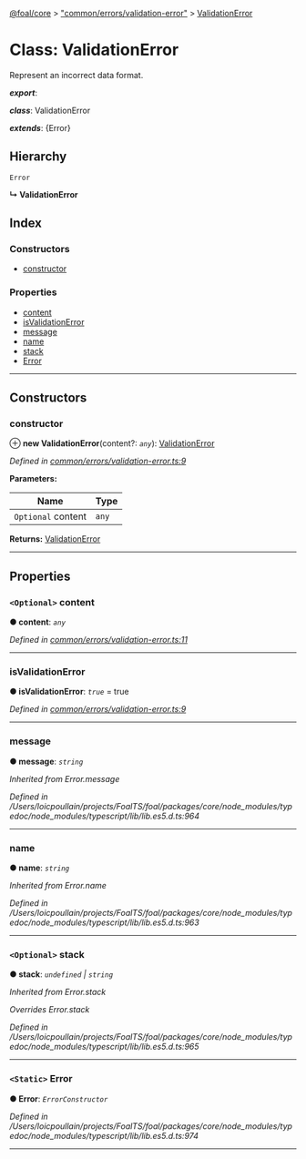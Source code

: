 [@foal/core](../README.md) > ["common/errors/validation-error"](../modules/_common_errors_validation_error_.md) > [ValidationError](../classes/_common_errors_validation_error_.validationerror.md)

# Class: ValidationError

Represent an incorrect data format.

*__export__*: 

*__class__*: ValidationError

*__extends__*: {Error}

## Hierarchy

 `Error`

**↳ ValidationError**

## Index

### Constructors

* [constructor](_common_errors_validation_error_.validationerror.md#constructor)

### Properties

* [content](_common_errors_validation_error_.validationerror.md#content)
* [isValidationError](_common_errors_validation_error_.validationerror.md#isvalidationerror)
* [message](_common_errors_validation_error_.validationerror.md#message)
* [name](_common_errors_validation_error_.validationerror.md#name)
* [stack](_common_errors_validation_error_.validationerror.md#stack)
* [Error](_common_errors_validation_error_.validationerror.md#error)

---

## Constructors

<a id="constructor"></a>

###  constructor

⊕ **new ValidationError**(content?: *`any`*): [ValidationError](_common_errors_validation_error_.validationerror.md)

*Defined in [common/errors/validation-error.ts:9](https://github.com/FoalTS/foal/blob/07f00115/packages/core/src/common/errors/validation-error.ts#L9)*

**Parameters:**

| Name | Type |
| ------ | ------ |
| `Optional` content | `any` |

**Returns:** [ValidationError](_common_errors_validation_error_.validationerror.md)

___

## Properties

<a id="content"></a>

### `<Optional>` content

**● content**: *`any`*

*Defined in [common/errors/validation-error.ts:11](https://github.com/FoalTS/foal/blob/07f00115/packages/core/src/common/errors/validation-error.ts#L11)*

___
<a id="isvalidationerror"></a>

###  isValidationError

**● isValidationError**: *`true`* = true

*Defined in [common/errors/validation-error.ts:9](https://github.com/FoalTS/foal/blob/07f00115/packages/core/src/common/errors/validation-error.ts#L9)*

___
<a id="message"></a>

###  message

**● message**: *`string`*

*Inherited from Error.message*

*Defined in /Users/loicpoullain/projects/FoalTS/foal/packages/core/node_modules/typedoc/node_modules/typescript/lib/lib.es5.d.ts:964*

___
<a id="name"></a>

###  name

**● name**: *`string`*

*Inherited from Error.name*

*Defined in /Users/loicpoullain/projects/FoalTS/foal/packages/core/node_modules/typedoc/node_modules/typescript/lib/lib.es5.d.ts:963*

___
<a id="stack"></a>

### `<Optional>` stack

**● stack**: *`undefined` \| `string`*

*Inherited from Error.stack*

*Overrides Error.stack*

*Defined in /Users/loicpoullain/projects/FoalTS/foal/packages/core/node_modules/typedoc/node_modules/typescript/lib/lib.es5.d.ts:965*

___
<a id="error"></a>

### `<Static>` Error

**● Error**: *`ErrorConstructor`*

*Defined in /Users/loicpoullain/projects/FoalTS/foal/packages/core/node_modules/typedoc/node_modules/typescript/lib/lib.es5.d.ts:974*

___

